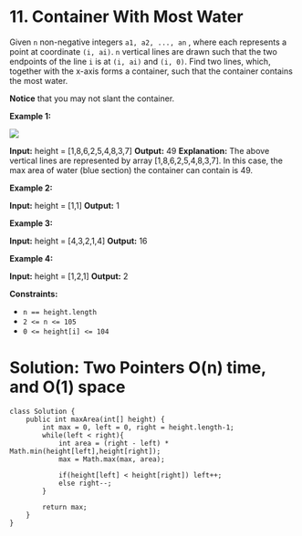# 11. Container With Most Water
Given  `n`  non-negative integers  `a1, a2, ..., an`  , where each represents a point at coordinate  `(i, ai)`.  `n`  vertical lines are drawn such that the two endpoints of the line  `i`  is at  `(i, ai)`  and  `(i, 0)`. Find two lines, which, together with the x-axis forms a container, such that the container contains the most water.

**Notice**  that you may not slant the container.

**Example 1:**

![](https://s3-lc-upload.s3.amazonaws.com/uploads/2018/07/17/question_11.jpg)

**Input:** height = [1,8,6,2,5,4,8,3,7]
**Output:** 49
**Explanation:** The above vertical lines are represented by array [1,8,6,2,5,4,8,3,7]. In this case, the max area of water (blue section) the container can contain is 49.

**Example 2:**

**Input:** height = [1,1]
**Output:** 1

**Example 3:**

**Input:** height = [4,3,2,1,4]
**Output:** 16

**Example 4:**

**Input:** height = [1,2,1]
**Output:** 2

**Constraints:**

-   `n == height.length`
-   `2 <= n <= 105`
-   `0 <= height[i] <= 104`

# Solution: Two Pointers O(n) time, and O(1) space
```
class Solution {
    public int maxArea(int[] height) {
        int max = 0, left = 0, right = height.length-1;
        while(left < right){
            int area = (right - left) * Math.min(height[left],height[right]);
            max = Math.max(max, area);
            
            if(height[left] < height[right]) left++;
            else right--;
        }
        
        return max;
    }
}
```